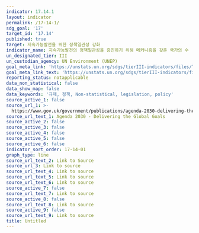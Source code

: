 ```yaml
---
indicator: 17.14.1
layout: indicator
permalink: /17-14-1/
sdg_goal: '17'
target_id: '17.14'
published: true
target: 지속가능발전을 위한 정책일관성 강화
indicator_name: 지속가능발전의 정책일관성을 증진하기 위해 메커니즘을 갖춘 국가의 수
un_designated_tier: III
un_custodian_agency: UN Environment (UNEP)
goal_meta_link: 'https://unstats.un.org/sdgs/tierIII-indicators/files/Tier3-17-14-01.pdf'
goal_meta_link_text: 'https://unstats.un.org/sdgs/tierIII-indicators/files/Tier3-17-14-01.pdf'
reporting_status: notapplicable
data_non_statistical: false
data_show_map: false
data_keywords: '규제, 정책, Non-statistical, legislation, policy'
source_active_1: false
source_url_1: >-
  https://www.gov.uk/government/publications/agenda-2030-delivering-the-global-goals
source_url_text_1: Agenda 2030 - Delivering the Global Goals
source_active_2: false
source_active_3: false
source_active_4: false
source_active_5: false
source_active_6: false
indicator_sort_order: 17-14-01
graph_type: line
source_url_text_2: Link to Source
source_url_3: Link to source
source_url_text_4: Link to source
source_url_text_5: Link to source
source_url_text_6: Link to source
source_active_7: false
source_url_text_7: Link to source
source_active_8: false
source_url_text_8: Link to source
source_active_9: false
source_url_text_9: Link to source
title: Untitled
---
```

